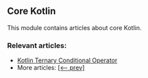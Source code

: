 ## Core Kotlin

This module contains articles about core Kotlin.

### Relevant articles:

- [Kotlin Ternary Conditional Operator](https://www.baeldung.com/kotlin-ternary-conditional-operator)
- More articles: [[<-- prev]](/core-kotlin)
